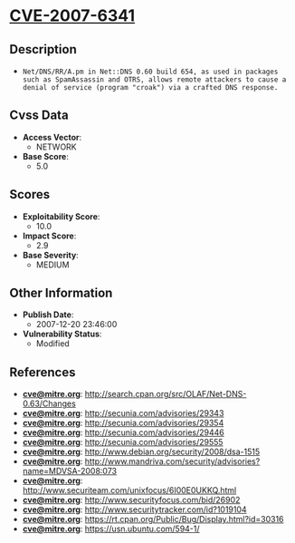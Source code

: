 
# [CVE-2007-6341](http://search.cpan.org/src/OLAF/Net-DNS-0.63/Changes)

## Description

- `Net/DNS/RR/A.pm in Net::DNS 0.60 build 654, as used in packages such as SpamAssassin and OTRS, allows remote attackers to cause a denial of service (program "croak") via a crafted DNS response.`

## Cvss Data

- **Access Vector**:
  - NETWORK
- **Base Score**:
  - 5.0

## Scores

- **Exploitability Score**:
  - 10.0
- **Impact Score**:
  - 2.9
- **Base Severity**:
  - MEDIUM

## Other Information

- **Publish Date**:
  - 2007-12-20 23:46:00
- **Vulnerability Status**:
  - Modified

## References

- **cve@mitre.org**: http://search.cpan.org/src/OLAF/Net-DNS-0.63/Changes
- **cve@mitre.org**: http://secunia.com/advisories/29343
- **cve@mitre.org**: http://secunia.com/advisories/29354
- **cve@mitre.org**: http://secunia.com/advisories/29446
- **cve@mitre.org**: http://secunia.com/advisories/29555
- **cve@mitre.org**: http://www.debian.org/security/2008/dsa-1515
- **cve@mitre.org**: http://www.mandriva.com/security/advisories?name=MDVSA-2008:073
- **cve@mitre.org**: http://www.securiteam.com/unixfocus/6I00E0UKKQ.html
- **cve@mitre.org**: http://www.securityfocus.com/bid/26902
- **cve@mitre.org**: http://www.securitytracker.com/id?1019104
- **cve@mitre.org**: https://rt.cpan.org/Public/Bug/Display.html?id=30316
- **cve@mitre.org**: https://usn.ubuntu.com/594-1/
